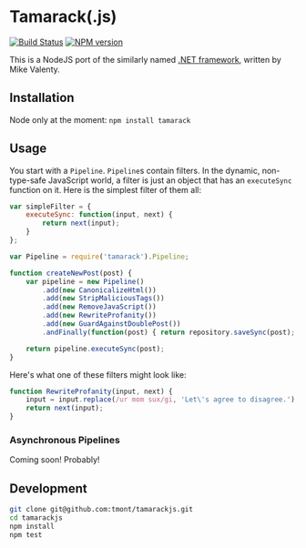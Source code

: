 # Tamarack(.js)
[![Build Status](https://travis-ci.org/tmont/tamarackjs.png)](https://travis-ci.org/tmont/tamarackjs)
[![NPM version](https://badge.fury.io/js/tamarackjs.png)](http://badge.fury.io/js/tamarackjs)

This is a NodeJS port of the similarly named [.NET framework](https://github.com/mikevalenty/tamarack),
written by Mike Valenty.

## Installation
Node only at the moment: `npm install tamarack`

## Usage
You start with a `Pipeline`. `Pipeline`s contain filters. In the dynamic, non-type-safe
JavaScript world, a filter is just an object that has an `executeSync` function on it.
Here is the simplest filter of them all:

```javascript
var simpleFilter = {
	executeSync: function(input, next) {
		return next(input);
	}
};
```

```javascript
var Pipeline = require('tamarack').Pipeline;

function createNewPost(post) {
	var pipeline = new Pipeline()
		.add(new CanonicalizeHtml())
		.add(new StripMaliciousTags())
		.add(new RemoveJavaScript())
		.add(new RewriteProfanity())
		.add(new GuardAgainstDoublePost())
		.andFinally(function(post) { return repository.saveSync(post); });

	return pipeline.executeSync(post);
}
```

Here's what one of these filters might look like:

```javascript
function RewriteProfanity(input, next) {
	input = input.replace(/ur mom sux/gi, 'Let\'s agree to disagree.');
	return next(input);
}
```

### Asynchronous Pipelines
Coming soon! Probably!

## Development
```bash
git clone git@github.com:tmont/tamarackjs.git
cd tamarackjs
npm install
npm test
```

